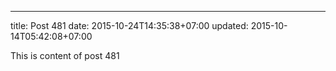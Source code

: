 ---
title: Post 481
date: 2015-10-24T14:35:38+07:00
updated: 2015-10-14T05:42:08+07:00

This is content of post 481